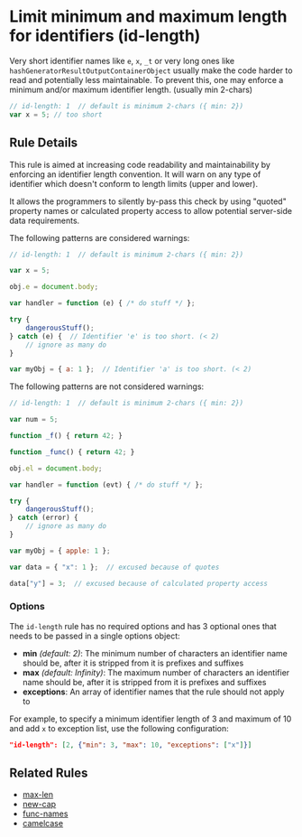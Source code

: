 # Limit minimum and maximum length for identifiers (id-length)

Very short identifier names like `e`, `x`, `_t` or very long ones like `hashGeneratorResultOutputContainerObject` usually make the code harder to read and potentially less maintainable. To prevent this, one may enforce a minimum and/or maximum identifier length. (usually min 2-chars)

```js
// id-length: 1  // default is minimum 2-chars ({ min: 2})
var x = 5; // too short
```

## Rule Details

This rule is aimed at increasing code readability and maintainability by enforcing an identifier length convention. It will warn on any type of identifier which doesn't conform to length limits (upper and lower).

It allows the programmers to silently by-pass this check by using "quoted" property names or calculated property access to allow potential server-side data requirements.

The following patterns are considered warnings:

```js
// id-length: 1  // default is minimum 2-chars ({ min: 2})

var x = 5;

obj.e = document.body;

var handler = function (e) { /* do stuff */ };

try {
    dangerousStuff();
} catch (e) {  // Identifier 'e' is too short. (< 2)
    // ignore as many do
}

var myObj = { a: 1 };  // Identifier 'a' is too short. (< 2)
```

The following patterns are not considered warnings:

```js
// id-length: 1  // default is minimum 2-chars ({ min: 2})

var num = 5;

function _f() { return 42; }

function _func() { return 42; }

obj.el = document.body;

var handler = function (evt) { /* do stuff */ };

try {
    dangerousStuff();
} catch (error) {
    // ignore as many do
}

var myObj = { apple: 1 };

var data = { "x": 1 };  // excused because of quotes

data["y"] = 3;  // excused because of calculated property access
```

### Options

The `id-length` rule has no required options and has 3 optional ones that needs to be passed in a single options object:

* **min** *(default: 2)*: The minimum number of characters an identifier name should be, after it is stripped from it is prefixes and suffixes
* **max** *(default: Infinity)*: The maximum number of characters an identifier name should be, after it is stripped from it is prefixes and suffixes
* **exceptions**: An array of identifier names that the rule should not apply to

For example, to specify a minimum identifier length of 3 and maximum of 10 and add `x` to exception list, use the following configuration:

```json
"id-length": [2, {"min": 3, "max": 10, "exceptions": ["x"]}]
```


## Related Rules

* [max-len](max-len.md)
* [new-cap](new-cap.md)
* [func-names](func-names.md)
* [camelcase](camelcase.md)

